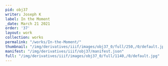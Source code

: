 ```yaml
---
pid: obj37
writer: Joseph K
label: In the Moment
_date: March 21 2021
order: '37'
layout: work
collection: works
permalink: "/works/In-the-Moment/"
thumbnail: "/img/derivatives/iiif/images/obj37_0/full/250,/0/default.jpg"
manifest: "/img/derivatives/iiif/obj37/manifest.json"
full: "/img/derivatives/iiif/images/obj37_0/full/1140,/0/default.jpg"
---
```

